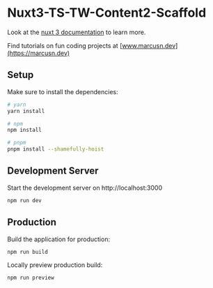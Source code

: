 # Nuxt3-TS-TW-Content2-Scaffold

Look at the [nuxt 3 documentation](https://v3.nuxtjs.org) to learn more.

Find tutorials on fun coding projects at
[www.marcusn.dev](https://marcusn.dev)

## Setup

Make sure to install the dependencies:

```bash
# yarn
yarn install

# npm
npm install

# pnpm
pnpm install --shamefully-hoist
```

## Development Server

Start the development server on http://localhost:3000

```bash
npm run dev
```

## Production

Build the application for production:

```bash
npm run build
```

Locally preview production build:

```bash
npm run preview
```


